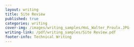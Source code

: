 ```yaml
---
layout: writing
title: Site Review
published: true
categories: writing
cover-img: /images/writing_samples/HoL_Walter_Proulx.JPG
writing-link: /pdf/writing_samples/Site Review.pdf
footer-info: Technical Writing
---
```

